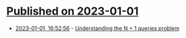 # [Published on 2023-01-01](index.md)

* [2023-01-01, 16:52:56](https://news.ycombinator.com/item?id=34207974) - [Understanding the N + 1 queries problem](https://ananthakumaran.in/2023/01/01/solving_n_plus_1_queries_on_rails.html)
